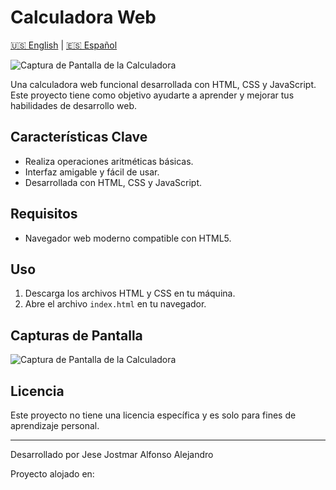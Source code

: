 # Calculadora Web
[🇺🇸 English](README.md) | [🇪🇸 Español](README-es.md)

![Captura de Pantalla de la Calculadora]()

Una calculadora web funcional desarrollada con HTML, CSS y JavaScript. Este proyecto tiene como objetivo ayudarte a aprender y mejorar tus habilidades de desarrollo web.

## Características Clave

- Realiza operaciones aritméticas básicas.
- Interfaz amigable y fácil de usar.
- Desarrollada con HTML, CSS y JavaScript.

## Requisitos

- Navegador web moderno compatible con HTML5.

## Uso

1. Descarga los archivos HTML y CSS en tu máquina.
2. Abre el archivo `index.html` en tu navegador.

## Capturas de Pantalla

![Captura de Pantalla de la Calculadora]()


## Licencia

Este proyecto no tiene una licencia específica y es solo para fines de aprendizaje personal.

---

Desarrollado por Jese Jostmar Alfonso Alejandro

Proyecto alojado en: 